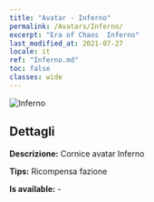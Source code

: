 ```yaml
---
title: "Avatar - Inferno"
permalink: /Avatars/Inferno/
excerpt: "Era of Chaos  Inferno"
last_modified_at: 2021-07-27
locale: it
ref: "Inferno.md"
toc: false
classes: wide
---
```

 ![Inferno](/images/a/avatarFrame_3.png)

## Dettagli

 **Descrizione:** Cornice avatar Inferno 

 **Tips:** Ricompensa fazione 

 **Is available:**  - 

